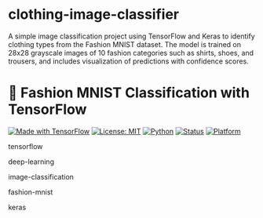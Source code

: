 # clothing-image-classifier
A simple image classification project using TensorFlow and Keras to identify clothing types from the Fashion MNIST dataset. The model is trained on 28x28 grayscale images of 10 fashion categories such as shirts, shoes, and trousers, and includes visualization of predictions with confidence scores.
# 🧠 Fashion MNIST Classification with TensorFlow

[![Made with TensorFlow](https://img.shields.io/badge/Made%20with-TensorFlow-orange.svg)](https://www.tensorflow.org/)
[![License: MIT](https://img.shields.io/badge/License-MIT-blue.svg)](LICENSE)
[![Python](https://img.shields.io/badge/Python-3.8%2B-green.svg)](https://www.python.org/)
[![Status](https://img.shields.io/badge/Project%20Status-Active-brightgreen)]()
[![Platform](https://img.shields.io/badge/Platform-Jupyter%20Notebook-yellow)]()


tensorflow

deep-learning

image-classification

fashion-mnist

keras
